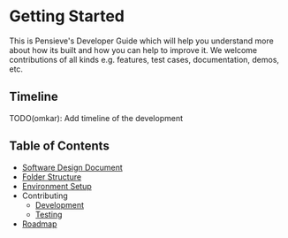 # Getting Started
This is Pensieve's Developer Guide which will help you understand more about how its built and how you can help to improve it. We welcome contributions of all kinds e.g.  features, test cases, documentation, demos, etc.

## Timeline
TODO(omkar): Add timeline of the development

## Table of Contents
- [Software Design Document](design-document.md)
- [Folder Structure](folder-structure.md)
- [Environment Setup](environment.md)
- Contributing
    - [Development](development.md)
    - [Testing](testing.md)
- [Roadmap](roadmap.md)
